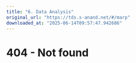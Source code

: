 ```yaml
---
title: "6. Data Analysis"
original_url: "https://tds.s-anand.net/#/marp"
downloaded_at: "2025-06-14T09:57:47.942686"
---
```


404 - Not found
===============